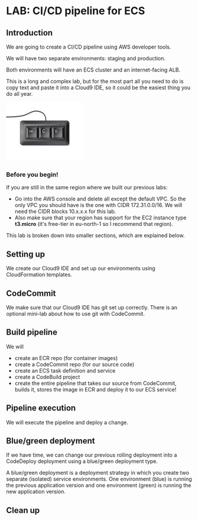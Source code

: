 # LAB: CI/CD pipeline for ECS

## Introduction&#x20;

We are going to create a CI/CD pipeline using AWS developer tools.&#x20;

We will have two separate environments: staging and production.&#x20;

Both environments will have an ECS cluster and an internet-facing ALB.&#x20;

This is a long and complex lab, but for the most part all you need to do is copy text and paste it into a Cloud9 IDE, so it could be the easiest thing you do all year.

![the only keys you need](<../../.gitbook/assets/image (373).png>)

### Before you begin!&#x20;

If you are still in the same region where we built our previous labs:

* Go into the AWS console and delete all except the default VPC. So the only VPC you should have is the one with CIDR 172.31.0.0/16. We will need the CIDR blocks 10.x.x.x for this lab.&#x20;
* Also make sure that your region has support for the EC2 instance type **t3.micro** (it's free-tier in eu-north-1 so I recommend that region).&#x20;

This lab is broken down into smaller sections, which are explained below.&#x20;

## Setting up

We create our Cloud9 IDE and set up our environments using CloudFormation templates.

## CodeCommit&#x20;

We make sure that our Cloud9 IDE has git set up correctly. There is an optional mini-lab about how to use git with CodeCommit.&#x20;

## Build pipeline

We will&#x20;

* create an ECR repo (for container images)
* create a CodeCommit repo (for our source code)&#x20;
* create an ECS task definition and service&#x20;
* create a CodeBuild project
* create the entire pipeline that takes our source from CodeCommit, builds it, stores the image in ECR and deploy it to our ECS service!&#x20;

## Pipeline execution&#x20;

We will execute the pipeline and deploy a change.&#x20;

## Blue/green deployment&#x20;

If we have time, we can change our previous rolling deployment into a CodeDeploy deployment using a blue/green deployment type.

A blue/green deployment is a deployment strategy in which you create two separate (isolated) service environments. One environment (blue) is running the previous application version and one environment (green) is running the new application version.&#x20;

## Clean up
